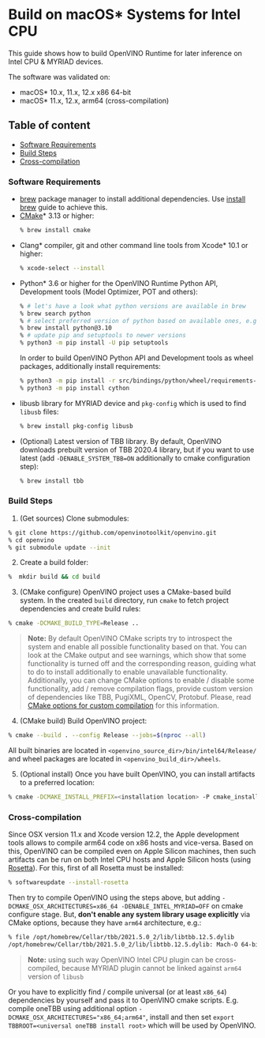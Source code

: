 # Build on macOS* Systems for Intel CPU

This guide shows how to build OpenVINO Runtime for later inference on Intel CPU & MYRIAD devices.

The software was validated on:
- macOS\* 10.x, 11.x, 12.x x86 64-bit
- macOS\* 11.x, 12.x, arm64 (cross-compilation)

## Table of content

  - [Software Requirements](#software-requirements)
  - [Build Steps](#build-steps)
  - [Cross-compilation](#cross-compilation)

### Software Requirements

- [brew] package manager to install additional dependencies. Use [install brew](https://brew.sh) guide to achieve this.
- [CMake]\* 3.13 or higher:
  ```sh
  % brew install cmake
  ```
- Clang\* compiler, git and other command line tools from Xcode\* 10.1 or higher:
  ```sh
  % xcode-select --install
  ``` 
- Python\* 3.6 or higher for the OpenVINO Runtime Python API, Development tools (Model Optimizer, POT and others):
  ```sh
  % # let's have a look what python versions are available in brew
  % brew search python
  % # select preferred version of python based on available ones, e.g. 3.10
  % brew install python@3.10
  % # update pip and setuptools to newer versions
  % python3 -m pip install -U pip setuptools 
  ```
  In order to build OpenVINO Python API and Development tools as wheel packages, additionally install requirements:
  ```sh
  % python3 -m pip install -r src/bindings/python/wheel/requirements-dev.txt
  % python3 -m pip install cython
  ```
- libusb library for MYRIAD device and `pkg-config` which is used to find `libusb` files:
  ```sh
  % brew install pkg-config libusb
  ```
- (Optional) Latest version of TBB library. By default, OpenVINO downloads prebuilt version of TBB 2020.4 library, but if you want to use latest (add `-DENABLE_SYSTEM_TBB=ON` additionally to cmake configuration step):
  ```sh
  % brew install tbb
  ```

### Build Steps

1. (Get sources) Clone submodules:
```sh
% git clone https://github.com/openvinotoolkit/openvino.git
% cd openvino
% git submodule update --init
```
2. Create a build folder:
```sh
%  mkdir build && cd build
```
3. (CMake configure) OpenVINO project uses a CMake-based build system. In the created `build` directory, run `cmake` to fetch project dependencies and create build rules:
```sh
% cmake -DCMAKE_BUILD_TYPE=Release ..
```
> **Note:** By default OpenVINO CMake scripts try to introspect the system and enable all possible functionality based on that. You can look at the CMake output and see warnings, which show that some functionality is turned off and the corresponding reason, guiding what to do to install additionally to enable unavailable functionality. Additionally, you can change CMake options to enable / disable some functionality, add / remove compilation flags, provide custom version of dependencies like TBB, PugiXML, OpenCV, Protobuf. Please, read [CMake options for custom compilation](CMakeOptionsForCustomCompilation) for this information.
4. (CMake build) Build OpenVINO project:
```sh
% cmake --build . --config Release --jobs=$(nproc --all)
```
All built binaries are located in `<openvino_source_dir>/bin/intel64/Release/` and wheel packages are located in `<openvino_build_dir>/wheels`.

5. (Optional install) Once you have built OpenVINO, you can install artifacts to a preferred location:
```sh
% cmake -DCMAKE_INSTALL_PREFIX=<installation location> -P cmake_install.cmake
```

### Cross-compilation 

Since OSX version 11.x and Xcode version 12.2, the Apple development tools allows to compile arm64 code on x86 hosts and vice-versa. Based on this, OpenVINO can be compiled even on Apple Silicon machines, then such artifacts can be run on both Intel CPU hosts and Apple Silicon hosts (using [Rosetta]). For this, first of all Rosetta must be installed:

```sh
% softwareupdate --install-rosetta
```

Then try to compile OpenVINO using the steps above, but adding `-DCMAKE_OSX_ARCHITECTURES=x86_64 -DENABLE_INTEL_MYRIAD=OFF` on cmake configure stage. But, **don't enable any system library usage explicitly** via CMake options, because they have `arm64` architecture, e.g.:
```sh
% file /opt/homebrew/Cellar/tbb/2021.5.0_2/lib/libtbb.12.5.dylib
/opt/homebrew/Cellar/tbb/2021.5.0_2/lib/libtbb.12.5.dylib: Mach-O 64-bit dynamically linked shared library arm64
```

> **Note:** using such way OpenVINO Intel CPU plugin can be cross-compiled, because MYRIAD plugin cannot be linked against `arm64` version of `libusb`

Or you have to explicitly find / compile universal (or at least `x86_64`) dependencies by yourself and pass it to OpenVINO cmake scripts. E.g. compile oneTBB using additional option `-DCMAKE_OSX_ARCHITECTURES="x86_64;arm64"`, install and then set `export TBBROOT=<universal oneTBB install root>` which will be used by OpenVINO.

[CMake]:https://cmake.org/download/
[brew]:https://brew.sh
[Rosetta]:https://support.apple.com/en-us/HT211861